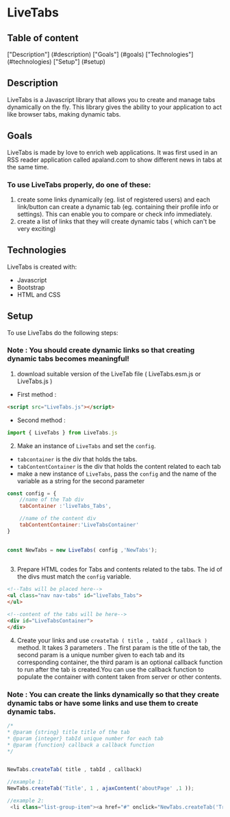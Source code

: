 # LiveTabs
## Table of content
["Description"] (#description)
["Goals"] (#goals)
["Technologies"] (#technologies)
["Setup"] (#setup)


## Description 
LiveTabs is a Javascript library that allows you to create and manage tabs dynamically on the fly. This library gives the ability to your application to act like browser tabs, making dynamic tabs.
## Goals
LiveTabs is made by love to enrich web applications. It was first used in an RSS reader application called apaland.com to show different news in tabs at the same time.

### To use LiveTabs properly, do one of these:
1. create some links dynamically (eg. list of registered users) and each link/button can create a dynamic tab (eg. containing their profile info or settings). This can enable you to compare or check info immediately.
2. create a list of links that they will create dynamic tabs ( which can't be very exciting)

## Technologies
LiveTabs is created with:
+ Javascript 
+ Bootstrap 
+ HTML and CSS 

## Setup
To use LiveTabs do the following steps:
### Note : You should create dynamic links so that creating dynamic tabs becomes meaningful!

1. download suitable version of the LiveTab file ( LiveTabs.esm.js or LiveTabs.js )

* First method :

```HTML
<script src="LiveTabs.js"></script>

```

* Second method :
```javascript
import { LiveTabs } from LiveTabs.js
```
2. Make an instance of `LiveTabs` and set the `config`.
* `tabcontainer` is the div that holds the tabs.
* `tabContentContainer` is the div that holds the content related to each tab
* make a new instance of `LiveTabs`, pass the `config` and the name of the variable as a string for the second parameter 

```javascript
const config = {
    //name of the Tab div
    tabContainer :'liveTabs_Tabs',

    //name of the content div
    tabContentContainer:'LiveTabsContainer'
}
        

const NewTabs = new LiveTabs( config ,'NewTabs');
    
```
3. Prepare HTML codes for Tabs and contents related to the tabs. The id of the divs must match the `config` variable.

```HTML
<!--Tabs will be placed here-->
<ul class="nav nav-tabs" id="liveTabs_Tabs">
</ul>

<!--content of the tabs will be here-->
<div id="LiveTabsContainer">
</div> 
```
4. Create your links and use `createTab ( title , tabId , callback )` method. It takes 3 parameters . The first param is the title of the tab, the second param is a unique number given to each tab and its corresponding container, the third param is an optional callback function to run after the tab is created.You can use the callback function to populate the container with content taken from server or other contents.

### Note : You can create the links dynamically so that they create dynamic tabs or have some links and use them to create dynamic tabs.

```javascript
/*
* @param {string} title title of the tab
* @param {integer} tabId unique number for each tab
* @param {function} callback a callback function
*/


NewTabs.createTab( title , tabId , callback)

//example 1:
NewTabs.createTab('Title', 1 , ajaxContent('aboutPage' ,1 ));

//example 2:
 <li class="list-group-item"><a href="#" onclick="NewTabs.createTab('Trending Now!', 2 ,function(){ document.getElementById(config.tabContentContainer+2).text = 'Trending Now!';})">What's trending Now</a></li>
```
